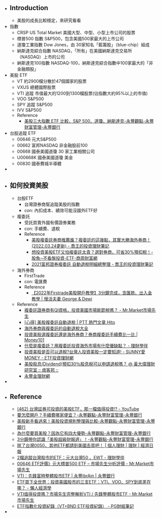 - ## Introduction
	- 美股的成長比較穩定，來研究看看
- 指數
	- CRSP US Total Market 美國大型、中型、小型上市公司的股票
	- 標普500 指數 S&P500，包含美國500家最大的上市公司
	- 道瓊工業指數 Dow Jones，由 30家知名「藍籌股」（blue-chip）組成
	- 納斯達克綜合指數 NASDAQ，「所有」在美國納斯達克交易所（NASDAQ）上市的公司
	- 納斯達克100指數 NASDAQ-100，納斯達克綜合指數中100家最大的「非金融類股」
- 美股 ETF
	- VT 約2900檔分散於47個國家的股票
	- VXUS 總體國際股票
	- VTI 追蹤 市值最大的1200到1300檔股票(佔指數大約95%以上的市值)
	- VOO S&P500
	- SPY 追蹤 S&P500
	- IVV S&P500
	- Reference
		- [美股三大指數 ETF 比較，S&P 500、道瓊、納斯達克-永豐觀點-永豐財富管理-永豐銀行](https://bank.sinopac.com/sinopacBT/webevents/FinancialManagement/blogs_detail_027.html)
- 台股追蹤 ETF
	- 00646 元大S&P500
	- 00662 富邦NASDAQ 非金融股前100
	- 00668 國泰美國道瓊 30 家工業相關公司
	- U00668K 國泰美國道瓊 美金
	- 00830 國泰費城半導體
-
- ## 如何投資美股
	- 台股ETF
		- 台灣證券商幫追蹤美股的指數
		- con: 內扣成本、績效可能沒國外ETF好
	- 複委託
		- 受託買賣外國有價證券業務
		- con: 手續費、退稅
		- Reference
			- [美股複委託券商推薦誰？複委託的這幾點，其實大勝海外券商！(2022.03.24更新) - 喬王的投資理財筆記](https://mrjoewang.com/sub-brokerage/)
			- [想投資美股ETF又怕複委託太貴？選對券商，可省30%預扣稅！-股魚─不看盤投資-ETF-商周財富網](https://wealth.businessweekly.com.tw/GArticle.aspx?id=ARTL003002636)
			- [2021富邦證券複委託 自動退稅明細總整理 - 喬王的投資理財筆記](https://mrjoewang.com/fubon-withholding-tax-refund/)
	- 海外券商
		- FirstTrade
		- con: 電匯費
		- Reference
			- [【2022年Firstrade美股開戶教學】3分鐘完成，含匯款、出入金教學 | 慢活夫妻 George & Dewi](https://george-dewi.com/firstrade/)
	- Reference
		- [複委託證券商有QI資格，投資美國市場能節稅嗎？ - Mr.Market市場先生](https://rich01.com/qi-tax-saving/)
		- [[心得] 美股複委託自動退稅 | PTT 熱門文章 Hito](https://ptthito.com/foreign_inv/m-1490267205-a-a4e/)
		- [海外券商與複委託的自動退稅大全](https://vegnine.blogspot.com/2021/02/blog-post_9.html)
		- [投資美股選複委託還是海外券商？券商複委託手續費比一比 | Money101](https://www.money101.com.tw/blog/%E7%BE%8E%E8%82%A1-%E5%9C%8B%E5%85%A7%E8%A4%87%E5%A7%94%E8%A8%97vs%E6%B5%B7%E5%A4%96%E5%88%B8%E5%95%86%E6%AF%94%E8%BC%83)
		- [什麼是複委託？用複委託投資海外市場有什麼優缺點？ - 理財學伴](https://moneymate.space/%E8%A4%87%E5%A7%94%E8%A8%97/)
		- [投資美股是否可以退稅?台灣人投資美股一定要知道! - SUNNY愛MONEY - ETF投資理財網](https://www.etf168.com.tw/etf168/Article/Article?articleID=946)
		- [美股股息(Dividend)預扣30％股息稅可以申請退稅嗎？ @ 黃大偉理財研究室 :: 痞客邦 ::](https://davidhuang1219.pixnet.net/blog/post/334731877-%E7%BE%8E%E8%82%A1%E8%82%A1%E6%81%AF%E9%A0%90%E6%89%A330%EF%BC%85%E8%82%A1%E6%81%AF%E7%A8%85%E5%8F%AF%E4%BB%A5%E7%94%B3%E8%AB%8B%E9%80%80%E7%A8%85%E5%97%8E%EF%BC%9F)
		- [永豐金理財網](https://www.sinotrade.com.tw/Ovs/Ovs_6_2)
-
- ## Reference
	- [(462) 台灣証券可投資的美股ETF，那一檔值得投資!? - YouTube](https://www.youtube.com/watch?v=az1dDhOk-2o&ab_channel=Booker%E6%8A%95%E8%B3%87%E7%9F%A5%E8%AD%98)
	- [要怎麼開戶？手續費哪家便宜？-永豐觀點-永豐財富管理-永豐銀行](https://bank.sinopac.com/sinopacBT/webevents/FinancialManagement/blogs_detail_024.html)
	- [美股新手看過來！美股投資規則整理與比較-永豐觀點-永豐財富管理-永豐銀行](https://bank.sinopac.com/sinopacBT/webevents/FinancialManagement/blogs_detail_028.html)
	- [為什麼要買美股？因為它有四大優勢-永豐觀點-永豐財富管理-永豐銀行](https://bank.sinopac.com/sinopacBT/webevents/FinancialManagement/blogs_detail_025.html)
	- [3分鐘帶你認識「美股超級財報週」！-永豐觀點-永豐財富管理-永豐銀行](https://bank.sinopac.com/sinopacBT/webevents/FinancialManagement/blogs_detail_037.html)
	- [除了台灣0050，其他ETF都請到美國去買吧！ | 個人理財 | 理財 | 經濟日報](https://money.udn.com/money/story/12040/3864051)
	- [2檔追蹤台灣股市的ETF：元大台灣50 、EWT - 理財學伴](https://moneymate.space/%E5%8F%B0%E8%82%A1%E5%A4%A7%E7%9B%A4etf/)
	- [00646 ETF評價》元大標普500 ETF – 市場先生分析評價 - Mr.Market市場先生](https://rich01.com/00646-etf-review/)
	- [VTI：先鋒富時整體股市ETF | 永豐ibrAin | 永豐銀行](https://bank.sinopac.com/sinopacBT/webevents/ibrain/blogs_detail_003_5.html)
	- [ETF買下全世界：投資美國股市的三支ETF：VTI、VOO、SPY到底差在哪？ - 懶人經濟學](https://earning.tw/2018-11-28-29/)
	- [VTI值得投資嗎？市場先生完整解析VTI / 先鋒整體股市ETF - Mr.Market市場先生](https://rich01.com/vti-etf-review/)
	- [ETF指數化投資紀錄（VT+BND ETF投資紀錄） - PG財經筆記](https://pgfinnote.com/etf-index-investm-record/)
-